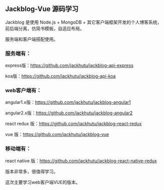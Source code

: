 ## Jackblog-Vue 源码学习

Jackblog 是使用 Node.js + MongoDB + 其它客户端框架开发的个人博客系统，前后端分离，仿简书模板，自适应布局。

服务端和客户端搭配使用。

### 服务端有：

express版：[https:\/\/github.com\/jackhutu\/jackblog-api-express](https://github.com/jackhutu/jackblog-api-express) 

koa版：[https:\/\/github.com\/jackhutu\/jackblog-api-koa](https://github.com/jackhutu/jackblog-api-koa) 

### web客户端有： 

angular1.x版：[https:\/\/github.com\/jackhutu\/jackblog-angular1](https://github.com/jackhutu/jackblog-angular1)

angular2.x版：[https:\/\/github.com\/jackhutu\/jackblog-angular2](https://github.com/jackhutu/jackblog-angular1)

react redux 版：[https:\/\/github.com\/jackhutu\/jackblog-react-redux](https://github.com/jackhutu/jackblog-react-redux)

vue 版：[https:\/\/github.com\/jackhutu\/jackblog-vue](https://github.com/jackhutu/jackblog-vue)

### 移动端有：

react native 版：[https:\/\/github.com\/jackhutu\/jackblog-react-native-redux](https://github.com/jackhutu/jackblog-react-native-redux)



版本非常多，很值得学习。

这次主要学习web客户端VUE的版本。

